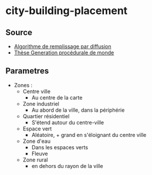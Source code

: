# city-building-placement

## Source

*  [Algorithme de remplissage par diffusion](https://fr.wikipedia.org/wiki/Algorithme_de_remplissage_par_diffusion)
* [Thèse Generation procédurale de monde](https://tel.archives-ouvertes.fr/tel-00841373/document)

## Parametres

* Zones :
  * Centre ville
    * Au centre de la carte
  * Zone industriel
    * Au abord de la ville, dans la périphérie
  * Quartier résidentiel
    * S'étend autour du centre-ville
  * Espace vert
    * Aléatoire, + grand en s'éloignant du centre ville
  * Zone d'eau
    * Dans les espaces verts
    * Fleuve
  * Zone rural
    * en dehors du rayon de la ville
  
  
